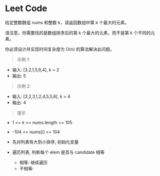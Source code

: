 # Leet Code
给定整数数组 nums 和整数 k，请返回数组中第 k 个最大的元素。

请注意，你需要找的是数组排序后的第 k 个最大的元素，而不是第 k 个不同的元素。

你必须设计并实现时间复杂度为 O(n) 的算法解决此问题。

 

>示例 1:
- 输入: [3,2,1,5,6,4], k = 2
- 输出: 5

>示例 2:
- 输入: [3,2,3,1,2,4,5,5,6], k = 4
- 输出: 4
 
>提示
- 1 <= k <= nums.length <= 105
- -104 <= nums[i] <= 104



- 先对列表有大到小排序, 初始化变量 
- 遍历列表, 判断每个 elem 是否与 candidate 相等
  - 相等: 继续遍历
  - 不相等: 